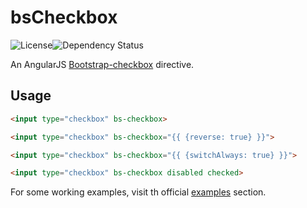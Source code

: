 # bsCheckbox

![License](https://img.shields.io/npm/l/bootstrap-checkbox.svg)![Dependency Status](https://david-dm.org/tomtapia/bsCheckbox.svg)

An AngularJS [Bootstrap-checkbox](https://vsn4ik.github.io/bootstrap-checkbox/) directive.

## Usage

```html
<input type="checkbox" bs-checkbox>
```

```html
<input type="checkbox" bs-checkbox="{{ {reverse: true} }}">
```

```html
<input type="checkbox" bs-checkbox="{{ {switchAlways: true} }}">
```

```html
<input type="checkbox" bs-checkbox disabled checked>
```

For some working examples, visit th official [examples](https://vsn4ik.github.io/bootstrap-checkbox/#html-examples) section.
